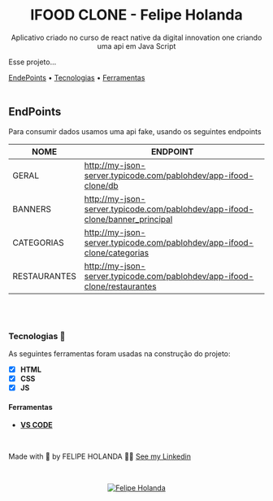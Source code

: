 
<h1 align="center">
    IFOOD CLONE - Felipe Holanda
</h1>

<p align="center">
    Aplicativo criado no curso de react native da digital innovation one criando uma api em Java Script
</p>

<p aling="center">Esse projeto...</p>
<a href="#EndPoints">EndePoints</a> •
<a href="#Tecnologias">Tecnologias</a> •
<a href="#Ferramentas">Ferramentas</a>

<br>
<br>


## EndPoints

<p>Para consumir dados usamos uma api fake, usando os seguintes endpoints<p>

| NOME         | ENDPOINT                                                                      |
| ------------ | ----------------------------------------------------------------------------- |
| GERAL        | http://my-json-server.typicode.com/pablohdev/app-ifood-clone/db               |
| BANNERS      | http://my-json-server.typicode.com/pablohdev/app-ifood-clone/banner_principal |
| CATEGORIAS   | http://my-json-server.typicode.com/pablohdev/app-ifood-clone/categorias       |
| RESTAURANTES | http://my-json-server.typicode.com/pablohdev/app-ifood-clone/restaurantes     |

<br>
<br>

  ### Tecnologias 🚀

  As seguintes ferramentas foram usadas na construção do projeto:

  - [x] **HTML**
  - [x] **CSS**
  - [x] **JS**

  #### Ferramentas

  - [**VS CODE**](https://code.visualstudio.com/)

<br>

  Made with 💜 by FELIPE HOLANDA 👋🏻 [See my Linkedin](https://www.linkedin.com/in/felipe-holanda-de-freitas-3a91281a2/)
  
<br>

<p align="center">
   <a href="https://www.linkedin.com/in/felipe-holanda-de-freitas-3a91281a2/">
      <img alt="Felipe Holanda" src="https://img.shields.io/badge/-Felipe Holanda-blue?style=flat&logo=Linkedin&logoColor=bluee" />
   </a>
</p>


